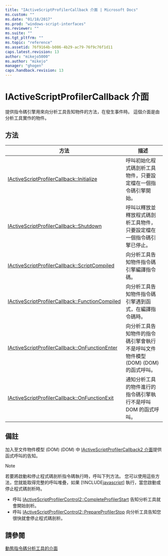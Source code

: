 ```yaml
---
title: "IActiveScriptProfilerCallback 介面 | Microsoft Docs"
ms.custom: ""
ms.date: "01/18/2017"
ms.prod: "windows-script-interfaces"
ms.reviewer: ""
ms.suite: ""
ms.tgt_pltfrm: ""
ms.topic: "reference"
ms.assetid: 76f9164b-b086-4b29-ac79-76f9c76f1d11
caps.latest.revision: 13
author: "mikejo5000"
ms.author: "mikejo"
manager: "ghogen"
caps.handback.revision: 13
---
```

# IActiveScriptProfilerCallback 介面
提供指令碼引擎用來向分析工具告知物件的方法，在發生事件時。  這個介面是由分析工具實作的物件。  
  
## 方法  
  
|方法|描述|  
|--------|--------|  
|[IActiveScriptProfilerCallback::Initialize](../../winscript/reference/iactivescriptprofilercallback-initialize.md)|呼叫初始化程式碼剖析工具物件，只要設定檔在一個指令碼引擎開始。|  
|[IActiveScriptProfilerCallback::Shutdown](../../winscript/reference/iactivescriptprofilercallback-shutdown.md)|呼叫以釋放並釋放程式碼剖析工具物件，只要設定檔在一個指令碼引擎已停止。|  
|[IActiveScriptProfilerCallback::ScriptCompiled](../../winscript/reference/iactivescriptprofilercallback-scriptcompiled.md)|向分析工具告知物件指令碼引擎編譯指令碼。|  
|[IActiveScriptProfilerCallback::FunctionCompiled](../../winscript/reference/iactivescriptprofilercallback-functioncompiled.md)|向分析工具告知物件指令碼引擎遇到函式，在編譯指令碼時。|  
|[IActiveScriptProfilerCallback::OnFunctionEnter](../../winscript/reference/iactivescriptprofilercallback-onfunctionenter.md)|向分析工具告知物件的指令碼引擎會執行不是呼叫文件物件模型 \(DOM\) \(DOM\) 的函式呼叫。|  
|[IActiveScriptProfilerCallback::OnFunctionExit](../../winscript/reference/iactivescriptprofilercallback-onfunctionexit.md)|通知分析工具的物件進行的指令碼引擎執行不是呼叫 DOM 的函式呼叫。|  
  
## 備註  
 加入至文件物件模型 \(DOM\) \(DOM\) 中 [IActiveScriptProfilerCallback2 介面](../../winscript/reference/iactivescriptprofilercallback2-interface.md)提供函式呼叫的告知。  
  
> [!NOTE]
>  若要將啟動和停止程式碼剖析指令碼執行時，呼叫下列方法。  您可以使用這些方法，您就能取得完整的呼叫堆疊，如果 [!INCLUDE[javascript](../../javascript/includes/javascript-md.md)] 執行，當您啟動或停止程式碼剖析時。  
>   
>  -   呼叫 [IActiveScriptProfilerControl2::CompleteProfilerStart](../../winscript/reference/iactivescriptprofilercontrol2-completeprofilerstart.md) 告知分析工具就會開始剖析。  
> -   呼叫 [IActiveScriptProfilerControl2::PrepareProfilerStop](../../winscript/reference/iactivescriptprofilercontrol2-prepareprofilerstop.md) 向分析工具告知您很快就會停止程式碼剖析。  
  
## 請參閱  
 [動態指令碼分析工具的介面](../../winscript/reference/active-script-profiler-interfaces.md)